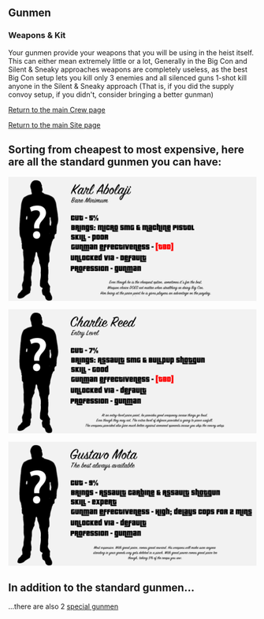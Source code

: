 ## Gunmen

### Weapons & Kit

Your gunmen provide your weapons that you will be using in the heist itself. This can either mean extremely little or a lot, Generally in the Big Con and Silent & Sneaky approaches weapons are completely useless, as the best Big Con setup lets you kill only 3 enemies and all silenced guns 1-shot kill anyone in the Silent & Sneaky approach (That is, if you did the supply convoy setup, if you didn't, consider bringing a better gunman)

[Return to the main Crew page](https://reddey.github.io/dchelp/crew)

[Return to the main Site page](https://reddey.github.io/dchelp/)

## Sorting from cheapest to most expensive, here are all the standard gunmen you can have:

![Karl Abolaji](https://github.com/Reddey/dchelp/blob/master/crew/gunman/Karl_Abolaji.png?raw=true)

![Charlie Reed](https://github.com/Reddey/dchelp/blob/master/crew/gunman/Charlie_Reed.png?raw=true)

![Gustavo Mota](https://github.com/Reddey/dchelp/blob/master/crew/gunman/Gustavo_Mota.png?raw=true)

## In addition to the standard gunmen...

...there are also 2 [special gunmen](https://reddey.github.io/dchelp/crew/special)
